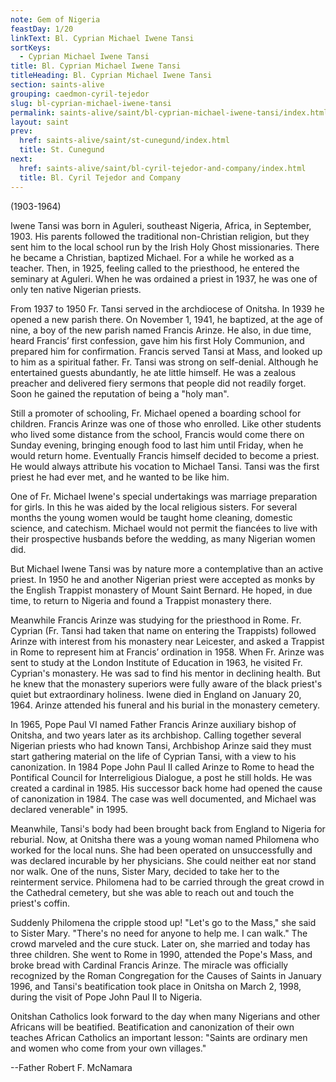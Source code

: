 ```yaml
---
note: Gem of Nigeria
feastDay: 1/20
linkText: Bl. Cyprian Michael Iwene Tansi
sortKeys:
  - Cyprian Michael Iwene Tansi
title: Bl. Cyprian Michael Iwene Tansi
titleHeading: Bl. Cyprian Michael Iwene Tansi
section: saints-alive
grouping: caedmon-cyril-tejedor
slug: bl-cyprian-michael-iwene-tansi
permalink: saints-alive/saint/bl-cyprian-michael-iwene-tansi/index.html
layout: saint
prev:
  href: saints-alive/saint/st-cunegund/index.html
  title: St. Cunegund
next:
  href: saints-alive/saint/bl-cyril-tejedor-and-company/index.html
  title: Bl. Cyril Tejedor and Company
---
```

(1903-1964)

Iwene Tansi was born in Aguleri, southeast Nigeria, Africa, in September, 1903. His parents followed the traditional non-Christian religion, but they sent him to the local school run by the Irish Holy Ghost missionaries. There he became a Christian, baptized Michael. For a while he worked as a teacher. Then, in 1925, feeling called to the priesthood, he entered the seminary at Aguleri. When he was ordained a priest in 1937, he was one of only ten native Nigerian priests.

From 1937 to 1950 Fr. Tansi served in the archdiocese of Onitsha. In 1939 he opened a new parish there. On November 1, 1941, he baptized, at the age of nine, a boy of the new parish named Francis Arinze. He also, in due time, heard Francis’ first confession, gave him his first Holy Communion, and prepared him for confirmation. Francis served Tansi at Mass, and looked up to him as a spiritual father. Fr. Tansi was strong on self-denial. Although he entertained guests abundantly, he ate little himself. He was a zealous preacher and delivered fiery sermons that people did not readily forget. Soon he gained the reputation of being a "holy man".

Still a promoter of schooling, Fr. Michael opened a boarding school for children. Francis Arinze was one of those who enrolled. Like other students who lived some distance from the school, Francis would come there on Sunday evening, bringing enough food to last him until Friday, when he would return home. Eventually Francis himself decided to become a priest. He would always attribute his vocation to Michael Tansi. Tansi was the first priest he had ever met, and he wanted to be like him.

One of Fr. Michael Iwene's special undertakings was marriage preparation for girls. In this he was aided by the local religious sisters. For several months the young women would be taught home cleaning, domestic science, and catechism. Michael would not permit the fiancées to live with their prospective husbands before the wedding, as many Nigerian women did.

But Michael Iwene Tansi was by nature more a contemplative than an active priest. In 1950 he and another Nigerian priest were accepted as monks by the English Trappist monastery of Mount Saint Bernard. He hoped, in due time, to return to Nigeria and found a Trappist monastery there.

Meanwhile Francis Arinze was studying for the priesthood in Rome. Fr. Cyprian (Fr. Tansi had taken that name on entering the Trappists) followed Arinze with interest from his monastery near Leicester, and asked a Trappist in Rome to represent him at Francis’ ordination in 1958. When Fr. Arinze was sent to study at the London Institute of Education in 1963, he visited Fr. Cyprian's monastery. He was sad to find his mentor in declining health. But he knew that the monastery superiors were fully aware of the black priest's quiet but extraordinary holiness. Iwene died in England on January 20, 1964. Arinze attended his funeral and his burial in the monastery cemetery.

In 1965, Pope Paul VI named Father Francis Arinze auxiliary bishop of Onitsha, and two years later as its archbishop. Calling together several Nigerian priests who had known Tansi, Archbishop Arinze said they must start gathering material on the life of Cyprian Tansi, with a view to his canonization. In 1984 Pope John Paul II called Arinze to Rome to head the Pontifical Council for Interreligious Dialogue, a post he still holds. He was created a cardinal in 1985. His successor back home had opened the cause of canonization in 1984. The case was well documented, and Michael was declared venerable" in 1995.

Meanwhile, Tansi's body had been brought back from England to Nigeria for reburial. Now, at Onitsha there was a young woman named Philomena who worked for the local nuns. She had been operated on unsuccessfully and was declared incurable by her physicians. She could neither eat nor stand nor walk. One of the nuns, Sister Mary, decided to take her to the reinterment service. Philomena had to be carried through the great crowd in the Cathedral cemetery, but she was able to reach out and touch the priest's coffin.

Suddenly Philomena the cripple stood up! "Let's go to the Mass," she said to Sister Mary. "There's no need for anyone to help me. I can walk." The crowd marveled and the cure stuck. Later on, she married and today has three children. She went to Rome in 1990, attended the Pope's Mass, and broke bread with Cardinal Francis Arinze. The miracle was officially recognized by the Roman Congregation for the Causes of Saints in January 1996, and Tansi's beatification took place in Onitsha on March 2, 1998, during the visit of Pope John Paul II to Nigeria.

Onitshan Catholics look forward to the day when many Nigerians and other Africans will be beatified. Beatification and canonization of their own teaches African Catholics an important lesson: "Saints are ordinary men and women who come from your own villages."

\--Father Robert F. McNamara